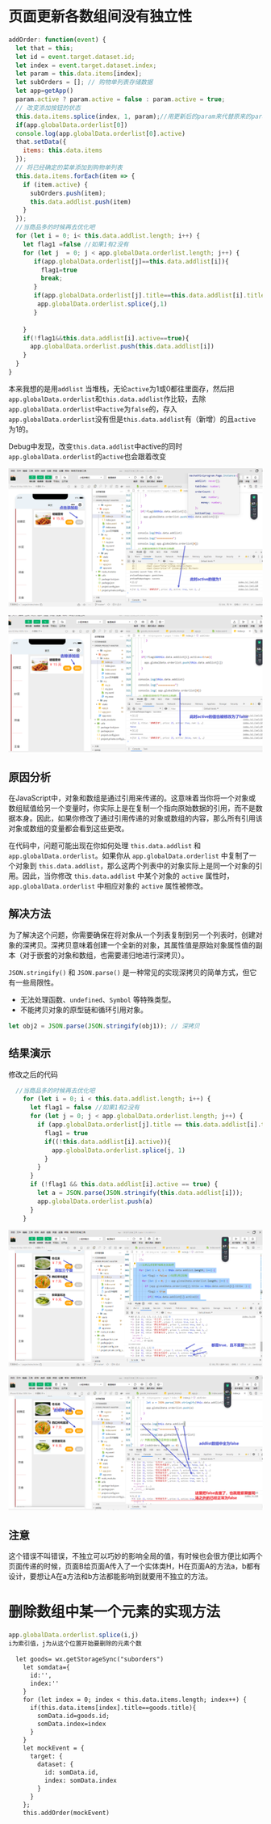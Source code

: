 # 页面更新各数组间没有独立性

```javascript
addOrder: function(event) {
  let that = this;
  let id = event.target.dataset.id;
  let index = event.target.dataset.index;
  let param = this.data.items[index];
  let subOrders = []; // 购物单列表存储数据
  let app=getApp()
  param.active ? param.active = false : param.active = true;
  // 改变添加按钮的状态
  this.data.items.splice(index, 1, param);//用更新后的param来代替原来的param
  if(app.globalData.orderlist[0])
  console.log(app.globalData.orderlist[0].active)
  that.setData({
    items: this.data.items
  });
  // 将已经确定的菜单添加到购物单列表
  this.data.items.forEach(item => {
    if (item.active) {
      subOrders.push(item);
      this.data.addlist.push(item)
    }
  });
  //当商品多的时候再去优化吧
  for (let i = 0; i< this.data.addlist.length; i++) {
    let flag1 =false //如果1有2没有
    for (let j  = 0; j < app.globalData.orderlist.length; j++) {
       if(app.globalData.orderlist[j]==this.data.addlist[i]){
         flag1=true 
         break;
       }
       if(app.globalData.orderlist[j].title==this.data.addlist[i].title&&(!this.data.addlist[i].active)){
        app.globalData.orderlist.splice(j,1)
       }
       
    }  
    if(!flag1&&this.data.addlist[i].active==true){
      app.globalData.orderlist.push(this.data.addlist[i])
    }
  }
}
```

本来我想的是用`addlist` 当堆栈，无论`active`为1或0都往里面存，然后把`app.globalData.orderlist`和`this.data.addlist`作比较，去除`app.globalData.orderlist`中`active`为`false`的，存入`app.globalData.orderlist`没有但是`this.data.addlist`有（新增）的且`active`为1的。

Debug中发现，改变`this.data.addlist`中active的同时`app.globalData.orderlist`的`active`也会跟着改变

![image-20250113204129188](image-20250113204129188.png)

![image-20250113204219700](image-20250113204219700.png)

## 原因分析

在JavaScript中，对象和数组是通过引用来传递的。这意味着当你将一个对象或数组赋值给另一个变量时，你实际上是在复制一个指向原始数据的引用，而不是数据本身。因此，如果你修改了通过引用传递的对象或数组的内容，那么所有引用该对象或数组的变量都会看到这些更改。

在代码中，问题可能出现在你如何处理 `this.data.addlist` 和 `app.globalData.orderlist`。如果你从 `app.globalData.orderlist` 中复制了一个对象到 `this.data.addlist`，那么这两个列表中的对象实际上是同一个对象的引用。因此，当你修改 `this.data.addlist` 中某个对象的 `active` 属性时，`app.globalData.orderlist` 中相应对象的 `active` 属性被修改。

## 解决方法

为了解决这个问题，你需要确保在将对象从一个列表复制到另一个列表时，创建对象的深拷贝。深拷贝意味着创建一个全新的对象，其属性值是原始对象属性值的副本（对于嵌套的对象和数组，也需要递归地进行深拷贝）。

`JSON.stringify()` 和 `JSON.parse()` 是一种常见的实现深拷贝的简单方式，但它有一些局限性。

* 无法处理函数、`undefined`、`Symbol` 等特殊类型。
* 不能拷贝对象的原型链和循环引用对象。

```javascript
let obj2 = JSON.parse(JSON.stringify(obj1)); // 深拷贝
```

## 结果演示

修改之后的代码

```javascript
  //当商品多的时候再去优化吧
    for (let i = 0; i < this.data.addlist.length; i++) {
      let flag1 = false //如果1有2没有
      for (let j = 0; j < app.globalData.orderlist.length; j++) {
        if (app.globalData.orderlist[j].title == this.data.addlist[i].title  ) {
          flag1 = true
          if((!this.data.addlist[i].active)){
            app.globalData.orderlist.splice(j, 1)
          }
        }
      }
      if (!flag1 && this.data.addlist[i].active == true) {
        let a = JSON.parse(JSON.stringify(this.data.addlist[i]));
        app.globalData.orderlist.push(a)
      }
    }
```

![image-20250113210241387](image-20250113210241387.png)

![image-20250113210453415](image-20250113210453415.png)

## 注意

这个错误不叫错误，不独立可以巧妙的影响全局的值，有时候也会很方便比如两个页面传递的时候，页面B给页面A传入了一个实体类H，H在页面A的方法a，b都有设计，要想让A在a方法和b方法都能影响到就要用不独立的方法。

# 删除数组中某一个元素的实现方法

```javascript
app.globalData.orderlist.splice(i,j) 
i为索引值，j为从这个位置开始要删除的元素个数
```

```
  let goods= wx.getStorageSync("suborders")
    let somdata={
      id:'',
      index:''
    }
    for (let index = 0; index < this.data.items.length; index++) {
      if(this.data.items[index].title==goods.title){
        somData.id=goods.id;
        somData.index=index
      }
    }
    let mockEvent = {
      target: {
        dataset: {
          id: somData.id,
          index: somData.index
        }
      }
    };
    this.addOrder(mockEvent)

```

